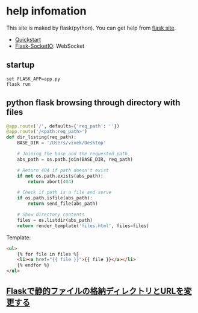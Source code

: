 # help infomation
This site is maked by flask(python). You can get help from [flask site](http://flask.pocoo.org/).
- [Quickstart](http://flask.pocoo.org/docs/1.0/quickstart/)
- [Flask-SocketIO](https://github.com/miguelgrinberg/Flask-SocketIO): WebSocket

## startup
```
set FLASK_APP=app.py
flask run
```

## python flask browsing through directory with files
```python
@app.route('/', defaults={'req_path': ''})
@app.route('/<path:req_path>')
def dir_listing(req_path):
    BASE_DIR = '/Users/vivek/Desktop'

    # Joining the base and the requested path
    abs_path = os.path.join(BASE_DIR, req_path)

    # Return 404 if path doesn't exist
    if not os.path.exists(abs_path):
        return abort(404)

    # Check if path is a file and serve
    if os.path.isfile(abs_path):
        return send_file(abs_path)

    # Show directory contents
    files = os.listdir(abs_path)
    return render_template('files.html', files=files)
```
Template:
```html
<ul>
    {% for file in files %}
    <li><a href="{{ file }}">{{ file }}</a></li>
    {% endfor %}
</ul>
```
## [Flaskで静的ファイルの格納ディレクトリとURLを変更する](https://qiita.com/5zm/items/db6acb96594e0ff7c549)

